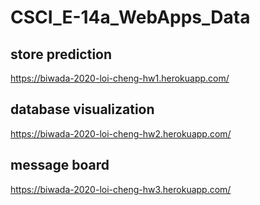# CSCI_E-14a_WebApps_Data


## store prediction
https://biwada-2020-loi-cheng-hw1.herokuapp.com/

## database visualization
https://biwada-2020-loi-cheng-hw2.herokuapp.com/

## message board
https://biwada-2020-loi-cheng-hw3.herokuapp.com/
 
